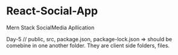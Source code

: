 # React-Social-App
Mern Stack SocialMedia Apllication

Day-5 // public, src, package.json, package-lock.json => should be comebine in one another folder. They are client side folders, files.

